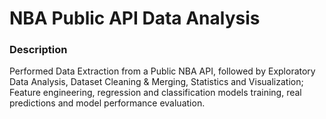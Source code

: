 #  NBA Public API Data Analysis
### Description
Performed Data Extraction from a Public NBA API, followed by Exploratory Data Analysis,
Dataset Cleaning & Merging, Statistics and Visualization; Feature engineering, regression 
and classification models training,  real predictions and model performance evaluation.
